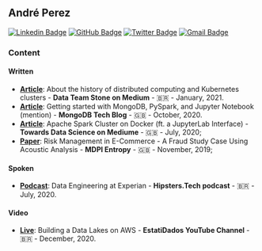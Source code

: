 ## André Perez

[![Linkedin Badge](https://img.shields.io/badge/-Andre%20Perez-blue?style=flat-square&logo=linkedin&logoColor=white)](https://www.linkedin.com/in/andremarcosperez)
[![GitHub Badge](https://img.shields.io/badge/-Andre%20Perez-black?style=flat-square&logo=github&logoColor=white)](https://github.com/andre-marcos-perez)
[![Twitter Badge](https://img.shields.io/badge/-dekoperez-1da1f2?style=flat-square&logo=twitter&logoColor=white)](mailto:andre.marcos.perez@gmail.com)
[![Gmail Badge](https://img.shields.io/badge/-andre.marcos.perez@gmail.com-c14438?style=flat-square&logo=gmail&logoColor=white)](https://twitter.com/dekoperez)

### Content

#### Written

 - **[Article](https://medium.com/team-data-stone/sobre-a-hist%C3%B3ria-da-computa%C3%A7%C3%A3o-distribu%C3%ADda-e-clusters-kubernetes-3d0fe331db7)**: About the history of distributed computing and Kubernetes clusters - **Data Team Stone on Medium** - :brazil: - January, 2021.
 - **[Article](https://www.mongodb.com/blog/post/getting-started-with-mongodb-pyspark-and-jupyter-notebook)**: Getting started with MongoDB, PySpark, and Jupyter Notebook (mention) - **MongoDB Tech Blog** - :uk: - October, 2020.
 - **[Article](https://towardsdatascience.com/apache-spark-cluster-on-docker-ft-a-juyterlab-interface-418383c95445)**: Apache Spark Cluster on Docker (ft. a JupyterLab Interface) - **Towards Data Science on Mediume** - :uk: - July, 2020;
 - **[Paper](https://www.mdpi.com/1099-4300/21/11/1087)**: Risk Management in E-Commerce - A Fraud Study Case Using Acoustic Analysis - **MDPI Entropy** - :uk: - November, 2019;
 
#### Spoken

 - **[Podcast](https://hipsters.tech/engenharia-de-dados-na-serasa-experian-hipsters-on-the-road-37/)**: Data Engineering at Experian - **Hipsters.Tech podcast** - :brazil: - July, 2020.

#### Video

 - **[Live](https://www.youtube.com/watch?v=Knh6gLOGn3w&feature=youtu.be)**: Building a Data Lakes on AWS - **EstatiDados YouTube Channel** - :brazil: - December, 2020.

